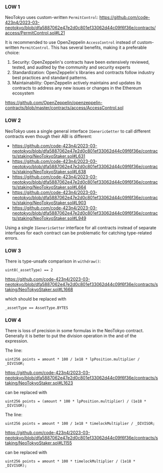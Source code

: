 ### LOW 1

NeoTokyo uses custom-written `PermitControl`:
https://github.com/code-423n4/2023-03-neotokyo/blob/dfa5887062e47e2d0c801ef33062d44c09f6f36e/contracts/access/PermitControl.sol#L21

It is recommended to use OpenZeppelin `AccessControl` instead of custom-written `PermitControl`. This has several benefits, making it a preferable choice:
1. Security: OpenZeppelin's contracts have been extensively reviewed, tested, and audited by the community and security experts
2. Standardization: OpenZeppelin's libraries and contracts follow industry best practices and standard patterns.
3. Maintainability: OpenZeppelin actively maintains and updates its contracts to address any new issues or changes in the Ethereum ecosystem

https://github.com/OpenZeppelin/openzeppelin-contracts/blob/master/contracts/access/AccessControl.sol

### LOW 2

NeoTokyo uses a single general interface `IGenericGetter` to call different contracts even though their ABI is different:  
* https://github.com/code-423n4/2023-03-neotokyo/blob/dfa5887062e47e2d0c801ef33062d44c09f6f36e/contracts/staking/NeoTokyoStaker.sol#L631
* https://github.com/code-423n4/2023-03-neotokyo/blob/dfa5887062e47e2d0c801ef33062d44c09f6f36e/contracts/staking/NeoTokyoStaker.sol#L638
* https://github.com/code-423n4/2023-03-neotokyo/blob/dfa5887062e47e2d0c801ef33062d44c09f6f36e/contracts/staking/NeoTokyoStaker.sol#L664
* https://github.com/code-423n4/2023-03-neotokyo/blob/dfa5887062e47e2d0c801ef33062d44c09f6f36e/contracts/staking/NeoTokyoStaker.sol#L903
* https://github.com/code-423n4/2023-03-neotokyo/blob/dfa5887062e47e2d0c801ef33062d44c09f6f36e/contracts/staking/NeoTokyoStaker.sol#L949

Using a single `IGenericGetter` interface for all contracts instead of separate interfaces for each contract can be problematic for catching type-related errors.

### LOW 3

There is type-unsafe comparison in `withdraw()`:
```
uint8(_assetType) == 2
``` 
https://github.com/code-423n4/2023-03-neotokyo/blob/dfa5887062e47e2d0c801ef33062d44c09f6f36e/contracts/staking/NeoTokyoStaker.sol#L1668

which should be replaced with
```
_assetType == AssetType.BYTES
```

### LOW 4

There is loss of precision in some formulas in the NeoTokyo contract. Generally it is better to put the division operation in the and of the expression.

The line:
```
uint256 points = amount * 100 / 1e18 * lpPosition.multiplier / _DIVISOR;
```
https://github.com/code-423n4/2023-03-neotokyo/blob/dfa5887062e47e2d0c801ef33062d44c09f6f36e/contracts/staking/NeoTokyoStaker.sol#L1623

can be replaced with 

```
uint256 points = (amount * 100 * lpPosition.multiplier) / (1e18 * _DIVISOR);
```

The line:
```
uint256 points = amount * 100 / 1e18 * timelockMultiplier / _DIVISOR;
```
https://github.com/code-423n4/2023-03-neotokyo/blob/dfa5887062e47e2d0c801ef33062d44c09f6f36e/contracts/staking/NeoTokyoStaker.sol#L1155

can be replaced with
```
uint256 points = amount * 100 * timelockMultiplier / (1e18 * _DIVISOR);
```

